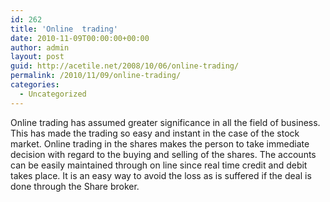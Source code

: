 ```yaml
---
id: 262
title: 'Online  trading'
date: 2010-11-09T00:00:00+00:00
author: admin
layout: post
guid: http://acetile.net/2008/10/06/online-trading/
permalink: /2010/11/09/online-trading/
categories:
  - Uncategorized
---
```

Online trading has assumed greater significance in all the field of business. This has made the trading so easy and instant in the case of the stock market. Online trading in the shares makes the person to take immediate decision with regard to the buying and selling of the shares. The accounts can be easily maintained through on line since real time credit and debit takes place. It is an easy way to avoid the loss as is suffered if the deal is done through the Share broker.